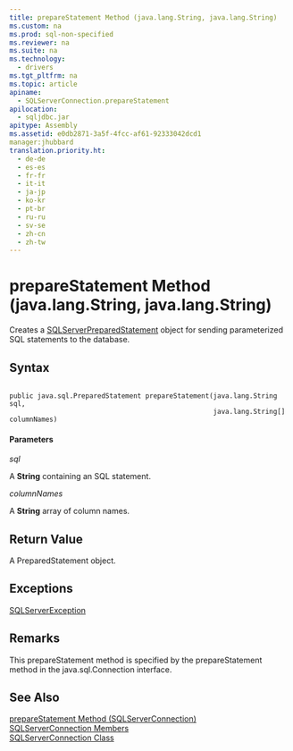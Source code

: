 ```yaml
---
title: prepareStatement Method (java.lang.String, java.lang.String)
ms.custom: na
ms.prod: sql-non-specified
ms.reviewer: na
ms.suite: na
ms.technology: 
  - drivers
ms.tgt_pltfrm: na
ms.topic: article
apiname: 
  - SQLServerConnection.prepareStatement
apilocation: 
  - sqljdbc.jar
apitype: Assembly
ms.assetid: e0db2871-3a5f-4fcc-af61-92333042dcd1
manager:jhubbard
translation.priority.ht: 
  - de-de
  - es-es
  - fr-fr
  - it-it
  - ja-jp
  - ko-kr
  - pt-br
  - ru-ru
  - sv-se
  - zh-cn
  - zh-tw
---
```

# prepareStatement Method (java.lang.String, java.lang.String)
  Creates a [SQLServerPreparedStatement](../content/SQLServerPreparedStatement-Class.md) object for sending parameterized SQL statements to the database.  
  
## Syntax  
  
```  
  
public java.sql.PreparedStatement prepareStatement(java.lang.String sql,  
                                                   java.lang.String[] columnNames)  
```  
  
#### Parameters  
 *sql*  
  
 A **String** containing an SQL statement.  
  
 *columnNames*  
  
 A **String** array of column names.  
  
## Return Value  
 A PreparedStatement object.  
  
## Exceptions  
 [SQLServerException](../content/SQLServerException-Class.md)  
  
## Remarks  
 This prepareStatement method is specified by the prepareStatement method in the java.sql.Connection interface.  
  
## See Also  
 [prepareStatement Method &#40;SQLServerConnection&#41;](../content/prepareStatement-Method--SQLServerConnection-.md)   
 [SQLServerConnection Members](../content/SQLServerConnection-Members.md)   
 [SQLServerConnection Class](../content/SQLServerConnection-Class.md)  
  
  